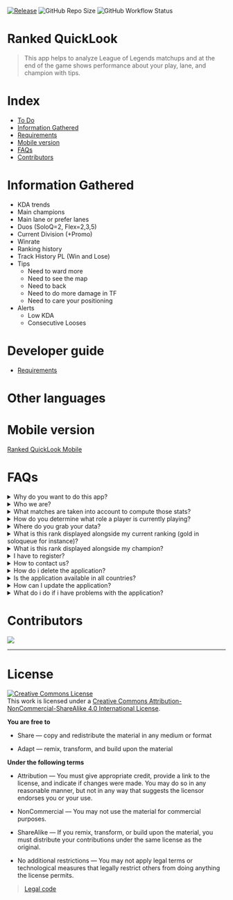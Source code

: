 [![Release](https://img.shields.io/github/v/release/Cygnus-Software/Ranked_QuickLook?include_prereleases&style=)](https://github.com/Cygnus-Software/Ranked_QuickLook/releases/)
![GitHub Repo Size](https://img.shields.io/github/repo-size/Cygnus-Software/Ranked_QuickLook)
![GitHub Workflow Status](https://img.shields.io/github/workflow/status/streetturtle/awesome-wm-widgets/luacheck)

# Ranked QuickLook
> This app helps to analyze League of Legends matchups and at the end of the game shows performance about your play, lane, and champion with tips.
# Index

- [To Do](#ToDo.md)
- [Information Gathered](#information-gathered)
- [Requirements](#Requirements)
- [Mobile version](#Mobile-version)
- [FAQs](#FAQs)
- [Contributors](#Contributors)

# Information Gathered
- KDA trends
- Main champions
- Main lane or prefer lanes
- Duos (SoloQ=2, Flex=2,3,5)
- Current Division (+Promo)
- Winrate
- Ranking history
- Track History PL (Win and Lose)
- Tips
  - Need to ward more
  - Need to see the map
  - Need to back
  - Need to do more damage in TF
  - Need to care your positioning
- Alerts
  - Low KDA
  - Consecutive Looses

# Developer guide

- [Requirements](/developers/requeriments.md)

# Other languages
# Mobile version
[Ranked QuickLook Mobile](https://github.com/Cygnus-Software/Ranked_QuickLook_Mobile)

# FAQs

<details>
  <summary>Why do you want to do this app?</summary>
  &nbsp Write here!
</details>

<details>
  <summary>Who we are?</summary>
  &nbsp We are 3 Famaf students from UNC Cordoba Argentina, studying Bachelor of Computer Science.
</details>

<details>
  <summary>What matches are taken into account to compute those stats?</summary>
  &nbsp Write here!
</details>

<details>
  <summary>How do you determine what role a player is currently playing?</summary>
  <div align=first>&nbsp Write here!</div>
</details>

<details>
  <summary>Where do you grab your data?</summary>
  &nbsp Write here!
</details>

<details>
  <summary>What is this rank displayed alongside my current ranking (gold in soloqueue for instance)?</summary>
  &nbsp Write here!
</details>

<details>
  <summary>What is this rank displayed alongside my champion?</summary>
  &nbsp Write here!
</details>

<details>
  <summary>I have to register?</summary>
  &nbsp Write here!
</details>

<details>
  <summary>How to contact us?</summary>
  &nbsp Write here!
</details>

<details>
  <summary>How do i delete the application?</summary>
  &nbsp Write here!
</details>

<details>
  <summary>Is the application available in all countries?</summary>
  &nbsp Write here!
</details>

<details>
  <summary>How can I update the application?</summary>
  &nbsp Write here!
</details>

<details>
  <summary>What do i do if i have problems with the application?</summary>
  &nbsp Write here!
</details>

# Contributors
<a href="https://github.com/Cygnus-Software/Ranked_QuickLook/graphs/contributors">
  <img src="https://contrib.rocks/image?repo=Cygnus-Software/Ranked_QuickLook"/>
</a>

---

# License

<a rel="license" href="http://creativecommons.org/licenses/by-nc-sa/4.0/"><img alt="Creative Commons License" style="border-width:0" src="https://i.creativecommons.org/l/by-nc-sa/4.0/88x31.png" /></a><br />This work is licensed under a <a rel="license" href="http://creativecommons.org/licenses/by-nc-sa/4.0/">Creative Commons Attribution-NonCommercial-ShareAlike 4.0 International License</a>.

**You are free to**

- Share — copy and redistribute the material in any medium or format

- Adapt — remix, transform, and build upon the material

**Under the following terms**

- Attribution — You must give appropriate credit, provide a link to the license, and indicate if changes were made. You may do so in any reasonable manner, but not in any way that suggests the licensor endorses you or your use.

- NonCommercial — You may not use the material for commercial purposes.

- ShareAlike — If you remix, transform, or build upon the material, you must distribute your contributions under the same license as the original.

- No additional restrictions — You may not apply legal terms or technological measures that legally restrict others from doing anything the license permits.

> [Legal code](https://creativecommons.org/licenses/by-nc-sa/4.0/legalcode)

